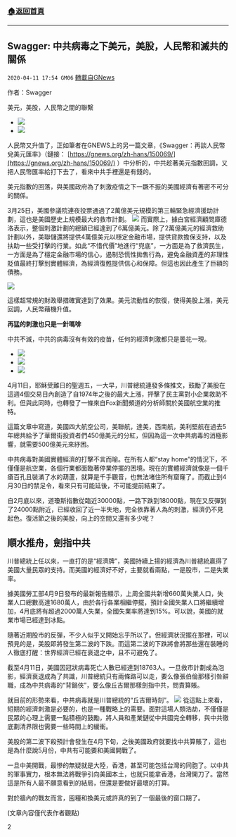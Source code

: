 ###  [:house:返回首頁](https://github.com/ourhimalayas/txt)
---

## Swagger: 中共病毒之下美元，美股，人民幣和滅共的關係
`2020-04-11 17:54 GM06` [轉載自GNews](https://gnews.org/zh-hant/169407/)

作者：Swagger

美元，美股，人民幣之間的聯繫

- ![](https://s3.amazonaws.com/gnews-media-offload/wp-content/uploads/2020/04/11174446/1-50.png)
- ![](https://s3.amazonaws.com/gnews-media-offload/wp-content/uploads/2020/04/11174450/2-23.png)


人民幣又升值了，正如筆者在GNEWS上的另一篇文章，《Swagger：再談人民幣兌美元匯率》（鏈接： [https://gnews.org/zh-hans/150069/](https://gnews.org/zh-hans/150069/) ）中分析的，中共趁著美元指數回調，又把人民幣匯率給打下去了，看來中共手裡還是有錢的。

美元指數的回落，與美國政府為了刺激疫情之下一蹶不振的美國經濟有著密不可分的關係。

3月25日，美國參議院連夜投票通過了2萬億美元規模的第三輪緊急經濟援助計劃，這也是美國歷史上規模最大的救市計劃。
![](https://s3.amazonaws.com/gnews-media-offload/wp-content/uploads/2020/04/11174550/3-23.png)
而實際上，據白宮經濟顧問庫德洛表示，整個刺激計劃的總額已經達到了6萬億美元。除了2萬億美元的經濟救助計劃以外，美聯儲還將提供4萬億美元以穩定金融市場，提供貸款擔保支持，以及扶助一些受打擊的行業。如此“不惜代價”地進行“兜底”，一方面是為了救濟民生，一方面是為了穩定金融市場的信心，遏制恐慌性拋售行為，避免金融資產的非理性貶值最終打擊到實體經濟，為經濟復甦提供信心和保障。但這也因此產生了巨額的債務。

![](https://s3.amazonaws.com/gnews-media-offload/wp-content/uploads/2020/04/11174634/4-14.png)

這樣超常規的財政舉措確實達到了效果。美元流動性的恢復，使得美股上漲，美元回調，人民幣藉機升值。

**再猛的刺激也只是一針嗎啡**

中共不滅，中共的病毒沒有有效的疫苗，任何的經濟刺激都只是曇花一現。

- ![](https://s3.amazonaws.com/gnews-media-offload/wp-content/uploads/2020/04/11174818/6-9.png)
- ![](https://s3.amazonaws.com/gnews-media-offload/wp-content/uploads/2020/04/11174821/7-8.png)
- ![](https://s3.amazonaws.com/gnews-media-offload/wp-content/uploads/2020/04/11174825/8-6.png)


4月11日，耶穌受難日的聖週五，一大早，川普總統連發多條推文，鼓勵了美股在這週4個交易日內創造了自1974年之後的最大上漲，抨擊了民主黨對小企業救助不利。但與此同時，也轉發了一條來自Fox新聞頻道的分析師關於美國航空業的推特。

這篇文章中寫道，美國四大航空公司，美聯航，達美，西南航，美利堅航在過去5年總共給予了華爾街投資者們450億美元的分紅，但因為這一次中共病毒的消極影響，就需要500億美元來紓困。

中共病毒對美國實體經濟的打擊不言而喻。在所有人都“stay home”的情況下，不僅僅是航空業，各個行業都面臨著停業停擺的困境。現在的實體經濟就像是一個千瘡百孔且裝滿了水的葫蘆，就算是千手觀音，也無法堵住所有窟窿了。而截止到4月30日的禁足令，看來只有可能延後，不可能提前結束了。

自2月底以來，道瓊斯指數從臨近30000點，一路下跌到18000點，現在又反彈到了24000點附近，已經收回了近一半失地，完全依靠著人為的刺激，經濟仍不見起色。復活節之後的美股，向上的空間又還有多少呢？

## 順水推舟，劍指中共

川普總統上任以來，一直打的是“經濟牌”，美國持續上揚的經濟為川普總統贏得了美國大量民眾的支持。而美國的經濟好不好，主要就看兩點，一是股市，二是失業率。

據美國勞工部4月9日發布的最新報告顯示，上周全國共新增660萬失業人口，失業人口總數高達1680萬人，由於各行各業相繼停擺，預計全國失業人口將繼續增加，4月底將有超過2000萬人失業，全國失業率將達到15%。可以說，美國的就業市場已經達到冰點。

隨著近期股市的反彈，不少人似乎又開始忘乎所以了。但經濟狀況擺在那裡，可以預見的是，美股即將發生第二波的下跌。而這第二波的下跌將會將那些還在裝睡的人徹底打醒：世界經濟已經在衰退之中，且不可避免了。

截至4月11日，美國因冠狀病毒死亡人數已經達到18763人。一旦救市計劃成為泡影，經濟衰退成為了共識，川普總統只有兩條路可以走，要么像張伯倫那樣引咎辭職，成為中共病毒的“背鍋俠”，要么像丘吉爾那樣劍指中共，問責算賬。

就目前的形勢來看，中共病毒就是川普總統的“丘吉爾時刻”。
![](https://s3.amazonaws.com/gnews-media-offload/wp-content/uploads/2020/04/11175040/9-3.png)
從這點上來看，短期的經濟刺激是必要的，也是一種戰略上的需要。面對這場人類浩劫，不僅僅是民眾的心理上需要一點積極的鼓勵，將人員和產業鏈從中共國完全轉移，與中共徹底劃清界限也需要一些時間上的緩衝。

美股的第二波下殺預計會發生在4月下旬，之後美國政府就要找中共算賬了，這也是為什麼說5月份，中共有可能要和美國開戰了。

一旦中美開戰，最慘的無疑就是大陸，香港，甚至可能包括台灣的同胞了。以中共的軍事實力，根本無法將戰爭引向美國本土，也就只能拿香港，台灣開刀了。當然這是所有人最不願意看到的結局，但還是要做好最壞的打算。

對於牆內的戰友而言，囤糧和換美元或許真的到了一個最後的窗口期了。

(文章內容僅代表作者觀點)

2
